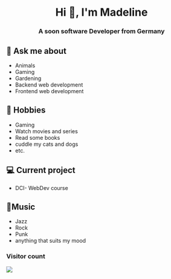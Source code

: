 <h1 align="center">Hi 👋, I'm Madeline</h1>
<h3 align="center">A soon software Developer from Germany</h3>

## 💬 Ask me about
- Animals
- Gaming
- Gardening
- Backend web development
- Frontend web development

## 📅 Hobbies
- Gaming
- Watch movies and series
- Read some books 
- cuddle my cats and dogs
- etc.

## 💻 Current project
- DCI- WebDev course

## 🎵Music
- Jazz
- Rock
- Punk
- anything that suits my mood




### Visitor count
<img src="https://profile-counter.glitch.me/LeshyaLine/count.svg" />
